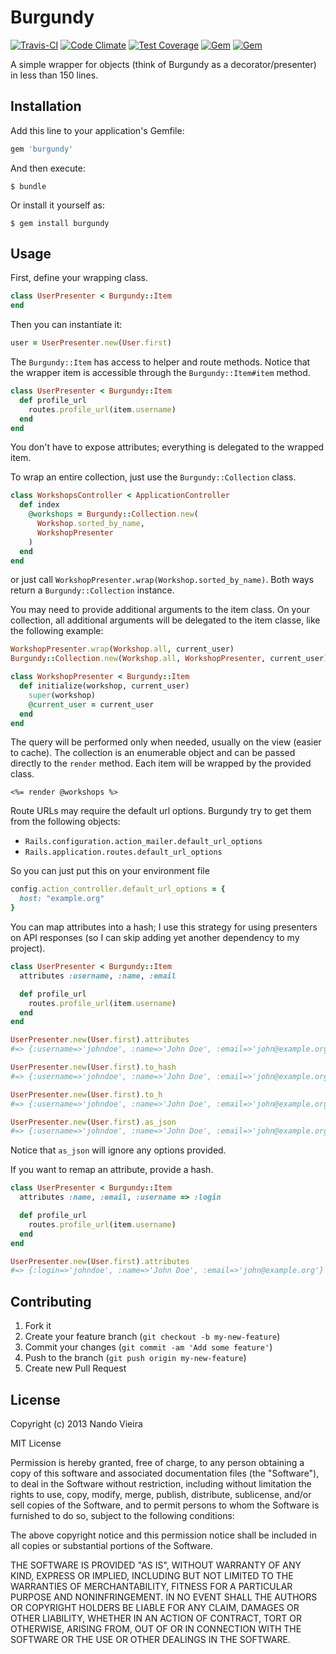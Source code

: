 # Burgundy

[![Travis-CI](https://travis-ci.org/fnando/burgundy.svg)](https://travis-ci.org/fnando/burgundy)
[![Code Climate](https://codeclimate.com/github/fnando/burgundy/badges/gpa.svg)](https://codeclimate.com/github/fnando/burgundy)
[![Test Coverage](https://codeclimate.com/github/fnando/burgundy/badges/coverage.svg)](https://codeclimate.com/github/fnando/burgundy/coverage)
[![Gem](https://img.shields.io/gem/v/burgundy.svg)](https://rubygems.org/gems/burgundy)
[![Gem](https://img.shields.io/gem/dt/burgundy.svg)](https://rubygems.org/gems/burgundy)

A simple wrapper for objects (think of Burgundy as a decorator/presenter) in
less than 150 lines.

## Installation

Add this line to your application's Gemfile:

```ruby
gem 'burgundy'
```

And then execute:

```console
$ bundle
```

Or install it yourself as:

```console
$ gem install burgundy
```

## Usage

First, define your wrapping class.

```ruby
class UserPresenter < Burgundy::Item
end
```

Then you can instantiate it:

```ruby
user = UserPresenter.new(User.first)
```

The `Burgundy::Item` has access to helper and route methods. Notice that the
wrapper item is accessible through the `Burgundy::Item#item` method.

```ruby
class UserPresenter < Burgundy::Item
  def profile_url
    routes.profile_url(item.username)
  end
end
```

You don't have to expose attributes; everything is delegated to the wrapped
item.

To wrap an entire collection, just use the `Burgundy::Collection` class.

```ruby
class WorkshopsController < ApplicationController
  def index
    @workshops = Burgundy::Collection.new(
      Workshop.sorted_by_name,
      WorkshopPresenter
    )
  end
end
```

or just call `WorkshopPresenter.wrap(Workshop.sorted_by_name)`. Both ways return
a `Burgundy::Collection` instance.

You may need to provide additional arguments to the item class. On your
collection, all additional arguments will be delegated to the item classe, like
the following example:

```ruby
WorkshopPresenter.wrap(Workshop.all, current_user)
Burgundy::Collection.new(Workshop.all, WorkshopPresenter, current_user)

class WorkshopPresenter < Burgundy::Item
  def initialize(workshop, current_user)
    super(workshop)
    @current_user = current_user
  end
end
```

The query will be performed only when needed, usually on the view (easier to
cache). The collection is an enumerable object and can be passed directly to the
`render` method. Each item will be wrapped by the provided class.

```erb
<%= render @workshops %>
```

Route URLs may require the default url options. Burgundy try to get them from
the following objects:

* `Rails.configuration.action_mailer.default_url_options`
* `Rails.application.routes.default_url_options`

So you can just put this on your environment file

```ruby
config.action_controller.default_url_options = {
  host: "example.org"
}
```

You can map attributes into a hash; I use this strategy for using presenters on
API responses (so I can skip adding yet another dependency to my project).

```ruby
class UserPresenter < Burgundy::Item
  attributes :username, :name, :email

  def profile_url
    routes.profile_url(item.username)
  end
end

UserPresenter.new(User.first).attributes
#=> {:username=>'johndoe', :name=>'John Doe', :email=>'john@example.org'}

UserPresenter.new(User.first).to_hash
#=> {:username=>'johndoe', :name=>'John Doe', :email=>'john@example.org'}

UserPresenter.new(User.first).to_h
#=> {:username=>'johndoe', :name=>'John Doe', :email=>'john@example.org'}

UserPresenter.new(User.first).as_json
#=> {:username=>'johndoe', :name=>'John Doe', :email=>'john@example.org'}
```

Notice that `as_json` will ignore any options provided.

If you want to remap an attribute, provide a hash.

```ruby
class UserPresenter < Burgundy::Item
  attributes :name, :email, :username => :login

  def profile_url
    routes.profile_url(item.username)
  end
end

UserPresenter.new(User.first).attributes
#=> {:login=>'johndoe', :name=>'John Doe', :email=>'john@example.org'}
```

## Contributing

1. Fork it
2. Create your feature branch (`git checkout -b my-new-feature`)
3. Commit your changes (`git commit -am 'Add some feature'`)
4. Push to the branch (`git push origin my-new-feature`)
5. Create new Pull Request

## License

Copyright (c) 2013 Nando Vieira

MIT License

Permission is hereby granted, free of charge, to any person obtaining
a copy of this software and associated documentation files (the
"Software"), to deal in the Software without restriction, including
without limitation the rights to use, copy, modify, merge, publish,
distribute, sublicense, and/or sell copies of the Software, and to
permit persons to whom the Software is furnished to do so, subject to
the following conditions:

The above copyright notice and this permission notice shall be
included in all copies or substantial portions of the Software.

THE SOFTWARE IS PROVIDED "AS IS", WITHOUT WARRANTY OF ANY KIND,
EXPRESS OR IMPLIED, INCLUDING BUT NOT LIMITED TO THE WARRANTIES OF
MERCHANTABILITY, FITNESS FOR A PARTICULAR PURPOSE AND
NONINFRINGEMENT. IN NO EVENT SHALL THE AUTHORS OR COPYRIGHT HOLDERS BE
LIABLE FOR ANY CLAIM, DAMAGES OR OTHER LIABILITY, WHETHER IN AN ACTION
OF CONTRACT, TORT OR OTHERWISE, ARISING FROM, OUT OF OR IN CONNECTION
WITH THE SOFTWARE OR THE USE OR OTHER DEALINGS IN THE SOFTWARE.
